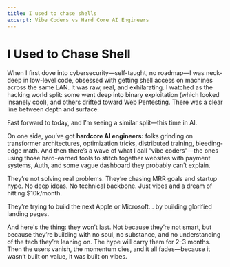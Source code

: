 ```yaml
---
title: I used to chase shells
excerpt: Vibe Coders vs Hard Core AI Engineers
---
```


# I Used to Chase Shell

When I first dove into cybersecurity—self-taught, no roadmap—I was neck-deep in low-level code, obsessed with getting shell access on machines across the same LAN. It was raw, real, and exhilarating. I watched as the hacking world split: some went deep into binary exploitation (which looked insanely cool), and others drifted toward Web Pentesting. There was a clear line between depth and surface.

Fast forward to today, and I’m seeing a similar split—this time in AI.

On one side, you’ve got **hardcore AI engineers:** folks grinding on transformer architectures, optimization tricks, distributed training, bleeding-edge math. And then there’s a wave of what I call "vibe coders"—the ones using those hard-earned tools to stitch together websites with payment systems, Auth, and some vague dashboard they probably can’t explain.

They’re not solving real problems. They’re chasing MRR goals and startup hype.
No deep ideas.
No technical backbone.
Just vibes and a dream of hitting $10k/month.

They’re trying to build the next Apple or Microsoft... by building glorified landing pages.

And here's the thing: they won’t last. Not because they’re not smart, but because they’re building with no soul, no substance, and no understanding of the tech they’re leaning on. The hype will carry them for 2–3 months. Then the users vanish, the momentum dies, and it all fades—because it wasn’t built on value, it was built on vibes.

